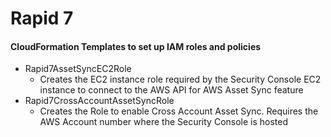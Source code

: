 # Rapid 7
#### CloudFormation Templates to set up IAM roles and policies
- Rapid7AssetSyncEC2Role
  - Creates the EC2 instance role required by the Security Console EC2 instance to connect to the AWS API for AWS Asset Sync feature
- Rapid7CrossAccountAssetSyncRole
  - Creates the Role to enable Cross Account Asset Sync.  Requires the AWS Account number where the Security Console is hosted